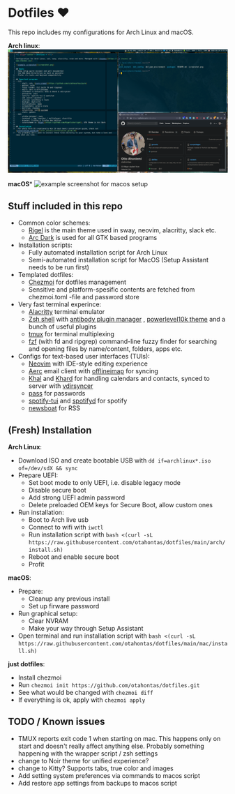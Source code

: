 # Dotfiles ❤

This repo includes my configurations for Arch Linux and macOS.

**Arch linux**:
![example screenshot for arch setup](screenshot_arch.png)

**macOS***
![example screenshot for macos setup](screenshot_mac.png)

## Stuff included in this repo

- Common color schemes:
  - [Rigel](https://github.com/Rigellute/rigel) is the main theme used in sway, neovim,
    alacritty, slack etc.
  - [Arc Dark](https://github.com/horst3180/Arc-theme) is used for all GTK based
    programs
- Installation scripts:
  - Fully automated installation script for Arch Linux
  - Semi-automated installation script for MacOS (Setup Assistant needs to be run first)
- Templated dotfiles:
  - [Chezmoi](https://www.chezmoi.io/) for dotfiles management
  - Sensitive and platform-spesific contents are fetched from chezmoi.toml -file and
    password store
- Very fast terminal experince:
  - [Alacritty](https://github.com/alacritty/alacritty) terminal emulator
  - [Zsh shell](https://www.zsh.org/) with [antibody plugin manager](https://getantibody.github.io/)
    , [powerlevel10k theme](https://github.com/romkatv/powerlevel10k) and a bunch of
    useful plugins
  - [tmux](https://github.com/tmux/tmux) for terminal multiplexing
  - [fzf](https://github.com/junegunn/fzf) (with fd and ripgrep) command-line fuzzy
    finder for searching and opening files by name/content, folders, apps etc.
- Configs for text-based user interfaces (TUIs):
  - [Neovim](https://neovim.io/) with IDE-style editing experience
  - [Aerc](https://aerc-mail.org/) email client with [offlineimap](https://www.offlineimap.org/)
    for syncing
  - [Khal](https://github.com/pimutils/khal) and [Khard](https://github.com/scheibler/khard)
    for handling calendars and contacts, synced to server with [vdirsyncer](https://github.com/pimutils/vdirsyncer)
  - [pass](https://www.passwordstore.org/) for passwords
  - [spotify-tui](https://github.com/Rigellute/spotify-tui) and [spotifyd](https://github.com/Spotifyd/spotifyd)
    for spotify
  - [newsboat](https://newsboat.org/) for RSS

## (Fresh) Installation

**Arch Linux**:

- Download ISO and create bootable USB with `dd if=archlinux*.iso of=/dev/sdX && sync`
- Prepare UEFI:
  - Set boot mode to only UEFI, i.e. disable legacy mode
  - Disable secure boot
  - Add strong UEFI admin password
  - Delete preloaded OEM keys for Secure Boot, allow custom ones
- Run installation:
  - Boot to Arch live usb
  - Connect to wifi with `iwctl`
  - Run installation script with `bash <(curl -sL https://raw.githubusercontent.com/otahontas/dotfiles/main/arch/install.sh)`
  - Reboot and enable secure boot
  - Profit

**macOS**:

- Prepare:
  - Cleanup any previous install
  - Set up firware password
- Run graphical setup:
  - Clear NVRAM
  - Make your way through Setup Assistant
- Open terminal and run installation script with `bash <(curl -sL https://raw.githubusercontent.com/otahontas/dotfiles/main/mac/install.sh)`

**just dotfiles**:

- Install chezmoi
- Run `chezmoi init https://github.com/otahontas/dotfiles.git`
- See what would be changed with `chezmoi diff`
- If everything is ok, apply with `chezmoi apply`

## TODO / Known issues

- TMUX reports exit code 1 when starting on mac. This happens only on start and doesn't
  really affect anything else. Probably something happening with the wrapper script /
  zsh settings
- change to Noir theme for unified experience?
- change to Kitty? Supports tabs, true color and images
- Add setting system preferences via commands to macos script
- Add restore app settings from backups to macos script
